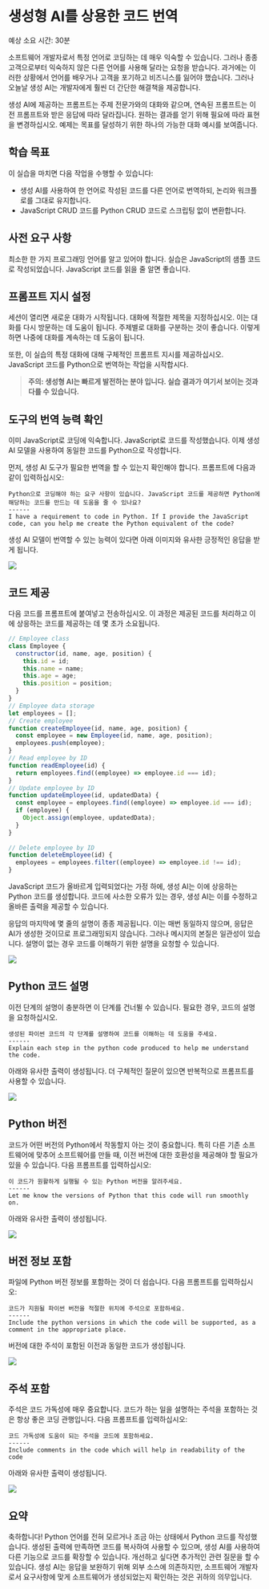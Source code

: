 # 생성형 AI를 상용한 코드 번역

예상 소요 시간: 30분

소프트웨어 개발자로서 특정 언어로 코딩하는 데 매우 익숙할 수 있습니다. 그러나 종종 고객으로부터 익숙하지 않은 다른 언어를 사용해 달라는 요청을 받습니다. 과거에는 이러한 상황에서 언어를 배우거나 고객을 포기하고 비즈니스를 잃어야 했습니다. 그러나 오늘날 생성 AI는 개발자에게 훨씬 더 간단한 해결책을 제공합니다.

생성 AI에 제공하는 프롬프트는 주제 전문가와의 대화와 같으며, 연속된 프롬프트는 이전 프롬프트와 받은 응답에 따라 달라집니다. 원하는 결과를 얻기 위해 필요에 따라 표현을 변경하십시오. 예제는 목표를 달성하기 위한 하나의 가능한 대화 예시를 보여줍니다.

## 학습 목표
이 실습을 마치면 다음 작업을 수행할 수 있습니다:

- 생성 AI를 사용하여 한 언어로 작성된 코드를 다른 언어로 번역하되, 논리와 워크플로를 그대로 유지합니다.
- JavaScript CRUD 코드를 Python CRUD 코드로 스크립팅 없이 변환합니다.

## 사전 요구 사항
최소한 한 가지 프로그래밍 언어를 알고 있어야 합니다. 실습은 JavaScript의 샘플 코드로 작성되었습니다. JavaScript 코드를 읽을 줄 알면 좋습니다.

## 프롬프트 지시 설정
세션이 열리면 새로운 대화가 시작됩니다. 대화에 적절한 제목을 지정하십시오. 이는 대화를 다시 방문하는 데 도움이 됩니다. 주제별로 대화를 구분하는 것이 좋습니다. 이렇게 하면 나중에 대화를 계속하는 데 도움이 됩니다.

또한, 이 실습의 특정 대화에 대해 구체적인 프롬프트 지시를 제공하십시오. JavaScript 코드를 Python으로 번역하는 작업을 시작합시다.

> **주의: 생성형 AI는 빠르게 발전하는 분야 입니다. 실습 결과가 여기서 보이는 것과 다를 수 있습니다.**

## 도구의 번역 능력 확인
이미 JavaScript로 코딩에 익숙합니다. JavaScript로 코드를 작성했습니다. 이제 생성 AI 모델을 사용하여 동일한 코드를 Python으로 작성합니다.

먼저, 생성 AI 도구가 필요한 번역을 할 수 있는지 확인해야 합니다. 프롬프트에 다음과 같이 입력하십시오:

```
Python으로 코딩해야 하는 요구 사항이 있습니다. JavaScript 코드를 제공하면 Python에 해당하는 코드를 만드는 데 도움을 줄 수 있나요?
------
I have a requirement to code in Python. If I provide the JavaScript code, can you help me create the Python equivalent of the code?
```

생성 AI 모델이 번역할 수 있는 능력이 있다면 아래 이미지와 유사한 긍정적인 응답을 받게 됩니다. 

![](img/2024-07-11-16-04-04.png)


## 코드 제공
다음 코드를 프롬프트에 붙여넣고 전송하십시오. 이 과정은 제공된 코드를 처리하고 이에 상응하는 코드를 제공하는 데 몇 초가 소요됩니다.

```javascript
// Employee class
class Employee {
  constructor(id, name, age, position) {
    this.id = id;
    this.name = name;
    this.age = age;
    this.position = position;
  }
}
// Employee data storage
let employees = [];
// Create employee
function createEmployee(id, name, age, position) {
  const employee = new Employee(id, name, age, position);
  employees.push(employee);
}
// Read employee by ID
function readEmployee(id) {
  return employees.find((employee) => employee.id === id);
}
// Update employee by ID
function updateEmployee(id, updatedData) {
  const employee = employees.find((employee) => employee.id === id);
  if (employee) {
    Object.assign(employee, updatedData);
  }
}
 
// Delete employee by ID
function deleteEmployee(id) {
  employees = employees.filter((employee) => employee.id !== id);
}
```

JavaScript 코드가 올바르게 입력되었다는 가정 하에, 생성 AI는 이에 상응하는 Python 코드를 생성합니다. 코드에 사소한 오류가 있는 경우, 생성 AI는 이를 수정하고 올바른 출력을 제공할 수 있습니다.

응답의 마지막에 몇 줄의 설명이 종종 제공됩니다. 이는 매번 동일하지 않으며, 응답은 AI가 생성한 것이므로 프로그래밍되지 않습니다. 그러나 메시지의 본질은 일관성이 있습니다. 설명이 없는 경우 코드를 이해하기 위한 설명을 요청할 수 있습니다.

![](img/2024-07-11-16-04-51.png)

## Python 코드 설명
이전 단계의 설명이 충분하면 이 단계를 건너뛸 수 있습니다. 필요한 경우, 코드의 설명을 요청하십시오.

```
생성된 파이썬 코드의 각 단계를 설명하여 코드를 이해하는 데 도움을 주세요.
------
Explain each step in the python code produced to help me understand the code.
```

아래와 유사한 출력이 생성됩니다. 더 구체적인 질문이 있으면 반복적으로 프롬프트를 사용할 수 있습니다.

![](img/2024-07-11-16-05-55.png)


## Python 버전
코드가 어떤 버전의 Python에서 작동할지 아는 것이 중요합니다. 특히 다른 기존 소프트웨어에 맞추어 소프트웨어를 만들 때, 이전 버전에 대한 호환성을 제공해야 할 필요가 있을 수 있습니다. 다음 프롬프트를 입력하십시오:

```
이 코드가 원활하게 실행될 수 있는 Python 버전을 알려주세요.
------
Let me know the versions of Python that this code will run smoothly on.
```

아래와 유사한 출력이 생성됩니다.

![](img/2024-07-11-16-06-53.png)

## 버전 정보 포함
파일에 Python 버전 정보를 포함하는 것이 더 쉽습니다. 다음 프롬프트를 입력하십시오:

```
코드가 지원될 파이썬 버전을 적절한 위치에 주석으로 포함하세요.
------
Include the python versions in which the code will be supported, as a comment in the appropriate place.
```

버전에 대한 주석이 포함된 이전과 동일한 코드가 생성됩니다.

![](img/2024-07-11-16-07-47.png)

## 주석 포함
주석은 코드 가독성에 매우 중요합니다. 코드가 하는 일을 설명하는 주석을 포함하는 것은 항상 좋은 코딩 관행입니다. 다음 프롬프트를 입력하십시오:

```
코드 가독성에 도움이 되는 주석을 코드에 포함하세요.
------
Include comments in the code which will help in readability of the code
```

아래와 유사한 출력이 생성됩니다.

![](img/2024-07-11-16-08-34.png)

## 요약
축하합니다! Python 언어를 전혀 모르거나 조금 아는 상태에서 Python 코드를 작성했습니다. 생성된 출력에 만족하면 코드를 복사하여 사용할 수 있으며, 생성 AI를 사용하여 다른 기능으로 코드를 확장할 수 있습니다. 개선하고 싶다면 추가적인 관련 질문을 할 수 있습니다. 생성 AI는 응답을 보완하기 위해 외부 소스에 의존하지만, 소프트웨어 개발자로서 요구사항에 맞게 소프트웨어가 생성되었는지 확인하는 것은 귀하의 의무입니다.


